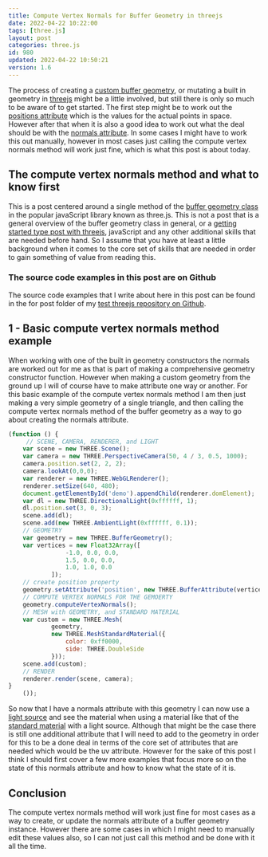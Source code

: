 ```yaml
---
title: Compute Vertex Normals for Buffer Geometry in threejs
date: 2022-04-22 10:22:00
tags: [three.js]
layout: post
categories: three.js
id: 980
updated: 2022-04-22 10:50:21
version: 1.6
---
```


The process of creating a [custom buffer geometry](/2021/04/22/threejs-buffer-geometry/), or mutating a built in geometry in [threejs](https://threejs.org/docs/#manual/en/introduction/Creating-a-scene) might be a little involved, but still there is only so much to be aware of to get started. The first step might be to work out the [positions attribute](/2021/06/07/threejs-buffer-geometry-attributes-position/) which is the values for the actual points in space. However after that when it is also a good idea to work out what the deal should be with the [normals attribute](/2021/06/08/threejs-buffer-geometry-attributes-normals/). In some cases I might have to work this out manually, however in most cases just calling the compute vertex normals method will work just fine, which is what this post is about today.


<!-- more -->

## The compute vertex normals method and what to know first

This is a post centered around a single method of the [buffer geometry class](https://threejs.org/docs/#api/en/core/BufferGeometry) in the popular javaScript library known as three.js. This is not a post that is a general overview of the buffer geometry class in general, or a [getting started type post with threejs](/2018/04/04/threejs-getting-started/), javaScript and any other additional skills that are needed before hand. So I assume that you have at least a little background when it comes to the core set of skills that are needed in order to gain something of value from reading this.

### The source code examples in this post are on Github

The source code examples that I write about here in this post can be found in the for post folder of my [test threejs repository on Github](https://github.com/dustinpfister/test_threejs/tree/master/views/forpost/threejs-buffer-geometry-compute-vertex-normals).

## 1 - Basic compute vertex normals method example

When working with one of the built in geometry constructors the normals are worked out for me as that is part of making a comprehensive geometry constructor function. However when making a custom geometry from the ground up I will of course have to make attribute one way or another. For this basic example of the compute vertex normals method I am then just making a very simple geometry of a single triangle, and then calling the compute vertex normals method of the buffer geometry as a way to go about creating the normals attribute.

```js
(function () {
     // SCENE, CAMERA, RENDERER, and LIGHT
    var scene = new THREE.Scene();
    var camera = new THREE.PerspectiveCamera(50, 4 / 3, 0.5, 1000);
    camera.position.set(2, 2, 2);
    camera.lookAt(0,0,0);
    var renderer = new THREE.WebGLRenderer();
    renderer.setSize(640, 480);
    document.getElementById('demo').appendChild(renderer.domElement);
    var dl = new THREE.DirectionalLight(0xffffff, 1);
    dl.position.set(3, 0, 3);
    scene.add(dl);
    scene.add(new THREE.AmbientLight(0xffffff, 0.1));
    // GEOMETRY
    var geometry = new THREE.BufferGeometry();
    var vertices = new Float32Array([
                -1.0, 0.0, 0.0,
                1.5, 0.0, 0.0,
                1.0, 1.0, 0.0
            ]);
    // create position property
    geometry.setAttribute('position', new THREE.BufferAttribute(vertices, 3));
    // COMPUTE VERTEX NORMALS FOR THE GEMOERTY
    geometry.computeVertexNormals();
    // MESH with GEOMETRY, and STANDARD MATERIAL
    var custom = new THREE.Mesh(
            geometry,
            new THREE.MeshStandardMaterial({
                color: 0xff0000,
                side: THREE.DoubleSide
            }));
    scene.add(custom);
    // RENDER
    renderer.render(scene, camera);
}
    ());
```

So now that I have a normals attribute with this geometry I can now use a [light source](/2022/02/25/threejs-light/) and see the material when using a material like that of the [standard material](/2021/04/27/threejs-standard-material/) with a light source. Although that might be the case there is still one additional attribute that I will need to add to the geometry in order for this to be a done deal in terms of the core set of attributes that are needed which would be the uv attribute. However for the sake of this post I think I should first cover a few more examples that focus more so on the state of this normals attribute and how to know what the state of it is.

## Conclusion

The compute vertex normals method will work just fine for most cases as a way to create, or update the normals attribute of a buffer geometry instance. However there are some cases in which I might need to manually edit these values also, so I can not just call this method and be done with it all the time.